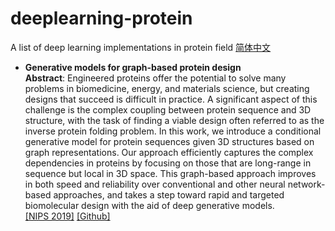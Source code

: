 # deeplearning-protein

A list of deep learning implementations in protein field  [简体中文](README-zh.md)

* **Generative models for graph-based protein design**<br>
**Abstract**:  Engineered proteins offer the potential to solve many problems in biomedicine,
energy, and materials science, but creating designs that succeed is difficult in
practice. A significant aspect of this challenge is the complex coupling between
protein sequence and 3D structure, with the task of finding a viable design often
referred to as the inverse protein folding problem. In this work, we introduce a
conditional generative model for protein sequences given 3D structures based on
graph representations. Our approach efficiently captures the complex dependencies
in proteins by focusing on those that are long-range in sequence but local in 3D
space. This graph-based approach improves in both speed and reliability over
conventional and other neural network-based approaches, and takes a step toward
rapid and targeted biomolecular design with the aid of deep generative models.<br>
[[NIPS 2019]](http://papers.nips.cc/paper/9711-generative-models-for-graph-based-protein-design)
[[Github]](https://github.com/jingraham/neurips19-graph-protein-design)
